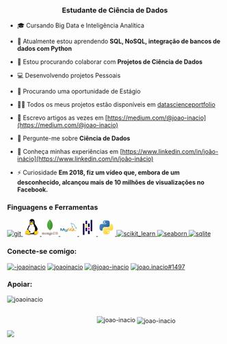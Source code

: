 <h3 align="center">Estudante de Ciência de Dados</h3>

- 🎓 Cursando Big Data e Inteligência Analítica

- 🌱 Atualmente estou aprendendo **SQL, NoSQL, integração de bancos de dados com Python**

- 👯 Estou procurando colaborar com **Projetos de Ciência de Dados**

- 💻 Desenvolvendo projetos Pessoais
  
- 🏢 Procurando uma  oportunidade de Estágio

- 👨‍💻 Todos os meus projetos estão disponíveis em [datascienceportfolio](datascienceportfol.io/joao_inacio)

- 📝 Escrevo artigos as vezes em [https://medium.com/@joao-inacio](https://medium.com/@joao-inacio)

- 💬 Pergunte-me sobre **Ciência de Dados**

- 📄 Conheça minhas experiências em [https://www.linkedin.com/in/joão-inácio](https://www.linkedin.com/in/joão-inácio)

- ⚡ Curiosidade **Em 2018, fiz um vídeo que, embora de um desconhecido, alcançou mais de 10 milhões de visualizações no Facebook.**

<h3 align="left">Finguagens e Ferramentas</h3>
<p align="left"> <a href="https://git-scm.com/" target="_blank" rel="noreferrer"> <img src="https://www.vectorlogo.zone/logos/git-scm/git-scm-icon.svg" alt="git" width="40" height="40"/> </a> <a href="https://www.linux.org/" target="_blank" rel="noreferrer"> <img src="https://raw.githubusercontent.com/devicons/devicon/master/icons/linux/linux-original.svg" alt="linux" width="40" height="40"/> </a> <a href="https://www.mongodb.com/" target="_blank" rel="noreferrer"> <img src="https://raw.githubusercontent.com/devicons/devicon/master/icons/mongodb/mongodb-original-wordmark.svg" alt="mongodb" width="40" height="40"/> </a> <a href="https://www.mysql.com/" target="_blank" rel="noreferrer"> <img src="https://raw.githubusercontent.com/devicons/devicon/master/icons/mysql/mysql-original-wordmark.svg" alt="mysql" width="40" height="40"/> </a> <a href="https://pandas.pydata.org/" target="_blank" rel="noreferrer"> <img src="https://raw.githubusercontent.com/devicons/devicon/2ae2a900d2f041da66e950e4d48052658d850630/icons/pandas/pandas-original.svg" alt="pandas" width="40" height="40"/> </a> <a href="https://www.python.org" target="_blank" rel="noreferrer"> <img src="https://raw.githubusercontent.com/devicons/devicon/master/icons/python/python-original.svg" alt="python" width="40" height="40"/> </a> <a href="https://scikit-learn.org/" target="_blank" rel="noreferrer"> <img src="https://upload.wikimedia.org/wikipedia/commons/0/05/Scikit_learn_logo_small.svg" alt="scikit_learn" width="40" height="40"/> </a> <a href="https://seaborn.pydata.org/" target="_blank" rel="noreferrer"> <img src="https://seaborn.pydata.org/_images/logo-mark-lightbg.svg" alt="seaborn" width="40" height="40"/> </a> <a href="https://www.sqlite.org/" target="_blank" rel="noreferrer"> <img src="https://www.vectorlogo.zone/logos/sqlite/sqlite-icon.svg" alt="sqlite" width="40" height="40"/> </a> </p>

<h3 align="left">Conecte-se comigo:</h3>
<p align="left">
<a href="https://linkedin.com/in/-joaoinacio" target="blank"><img align="center" src="https://raw.githubusercontent.com/rahuldkjain/github-profile-readme-generator/master/src/images/icons/Social/linked-in-alt.svg" alt="-joaoinacio" height="30" width="40" /></a>
<a href="https://kaggle.com/joaoinacio" target="blank"><img align="center" src="https://raw.githubusercontent.com/rahuldkjain/github-profile-readme-generator/master/src/images/icons/Social/kaggle.svg" alt="joaoinacio" height="30" width="40" /></a>
<a href="https://medium.com/@joao-inacio" target="blank"><img align="center" src="https://raw.githubusercontent.com/rahuldkjain/github-profile-readme-generator/master/src/images/icons/Social/medium.svg" alt="@joao-inacio" height="30" width="40" /></a>
<a href="https://discord.gg/joao.inacio#1497" target="blank"><img align="center" src="https://raw.githubusercontent.com/rahuldkjain/github-profile-readme-generator/master/src/images/icons/Social/discord.svg" alt="joao.inacio#1497" height="30" width="40" /></a>
</p>


<h3 align="left">Apoiar:</h3>
<p><a href="https://www.buymeacoffee.com/joaoinacio"> <img align="left" src="https://cdn.buymeacoffee.com/buttons/v2/default-yellow.png" height="50" width="210" alt="joaoinacio" /></a></p><br><br>


<p><img align="left" src="https://github-readme-stats.vercel.app/api/top-langs?username=joao-inacio&show_icons=true&theme=transparent&locale=en&layout=compact" alt="joao-inacio" /></p>

<p>&nbsp;<img align="center" src="https://github-readme-stats.vercel.app/api?username=joao-inacio&show_icons=true&theme=transparent&locale=en" alt="joao-inacio" /></p>

<p><img width="800em" src="http://github-profile-summary-cards.vercel.app/api/cards/profile-details?username=Joao-Inacio&theme=github_dark"/></p>

